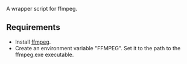 A wrapper script for ffmpeg.

## Requirements

* Install [ffmpeg](https://ffmpeg.org/).
* Create an environment variable "FFMPEG". Set it to the path to the ffmpeg.exe executable.
